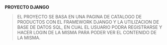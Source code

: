 **PROYECTO DJANGO**
>
>EL PROYECTO SE BASA EN UNA PAGINA DE CATALOGO DE PRODUCTOS CON EL FRAMEWORK DJANGO Y LA UTILIZACION DE BASE DE DATOS SQL, EN CUAL EL USUARIO PODRA REGISTRARSE Y HACER LOGIN DE LA MISMA PARA PODER VER EL CONTENIDO DE LA MISMA.
